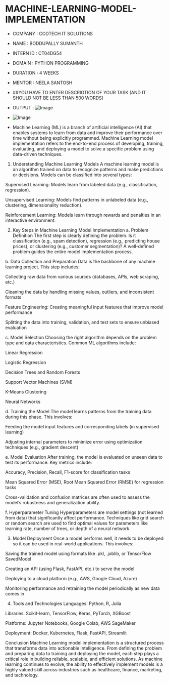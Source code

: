 # MACHINE-LEARNING-MODEL-IMPLEMENTATION
* COMPANY : CODTECH IT SOLUTIONS
* NAME : BODDUPALLY SUMANTH
* INTERN ID : CT04DG54
* DOMAIN : PYTHON PROGRAMMING
* DURATION : 4 WEEKS
* MENTOR : NEELA SANTOSH
* ##YOU HAVE TO ENTER DESCRIOTION OF YOUR TASK (AND IT SHOULD NOT BE LESS THAN 500 WORDS)
* OUTPUT :  ![Image](https://github.com/user-attachments/assets/685dd90c-c639-40f5-9a42-d5f5cc2886a9)
* ![Image](https://github.com/user-attachments/assets/7e0304cb-ffd7-48f1-9ffa-15c20fa9ff61)

* Machine Learning (ML) is a branch of artificial intelligence (AI) that enables systems to learn from data and improve their performance over time without being explicitly programmed. Machine Learning model implementation refers to the end-to-end process of developing, training, evaluating, and deploying a model to solve a specific problem using data-driven techniques.

1. Understanding Machine Learning Models
A machine learning model is an algorithm trained on data to recognize patterns and make predictions or decisions. Models can be classified into several types:

Supervised Learning: Models learn from labeled data (e.g., classification, regression).

Unsupervised Learning: Models find patterns in unlabeled data (e.g., clustering, dimensionality reduction).

Reinforcement Learning: Models learn through rewards and penalties in an interactive environment.

2. Key Steps in Machine Learning Model Implementation
a. Problem Definition
The first step is clearly defining the problem. Is it classification (e.g., spam detection), regression (e.g., predicting house prices), or clustering (e.g., customer segmentation)? A well-defined problem guides the entire model implementation process.

b. Data Collection and Preparation
Data is the backbone of any machine learning project. This step includes:

Collecting raw data from various sources (databases, APIs, web scraping, etc.)

Cleaning the data by handling missing values, outliers, and inconsistent formats

Feature Engineering: Creating meaningful input features that improve model performance

Splitting the data into training, validation, and test sets to ensure unbiased evaluation

c. Model Selection
Choosing the right algorithm depends on the problem type and data characteristics. Common ML algorithms include:

Linear Regression

Logistic Regression

Decision Trees and Random Forests

Support Vector Machines (SVM)

K-Means Clustering

Neural Networks

d. Training the Model
The model learns patterns from the training data during this phase. This involves:

Feeding the model input features and corresponding labels (in supervised learning)

Adjusting internal parameters to minimize error using optimization techniques (e.g., gradient descent)

e. Model Evaluation
After training, the model is evaluated on unseen data to test its performance. Key metrics include:

Accuracy, Precision, Recall, F1-score for classification tasks

Mean Squared Error (MSE), Root Mean Squared Error (RMSE) for regression tasks

Cross-validation and confusion matrices are often used to assess the model’s robustness and generalization ability.

f. Hyperparameter Tuning
Hyperparameters are model settings (not learned from data) that significantly affect performance. Techniques like grid search or random search are used to find optimal values for parameters like learning rate, number of trees, or depth of a neural network.

3. Model Deployment
Once a model performs well, it needs to be deployed so it can be used in real-world applications. This involves:

Saving the trained model using formats like .pkl, .joblib, or TensorFlow SavedModel

Creating an API (using Flask, FastAPI, etc.) to serve the model

Deploying to a cloud platform (e.g., AWS, Google Cloud, Azure)

Monitoring performance and retraining the model periodically as new data comes in

4. Tools and Technologies
Languages: Python, R, Julia

Libraries: Scikit-learn, TensorFlow, Keras, PyTorch, XGBoost

Platforms: Jupyter Notebooks, Google Colab, AWS SageMaker

Deployment: Docker, Kubernetes, Flask, FastAPI, Streamlit

Conclusion
Machine Learning model implementation is a structured process that transforms data into actionable intelligence. From defining the problem and preparing data to training and deploying the model, each step plays a critical role in building reliable, scalable, and efficient solutions. As machine learning continues to evolve, the ability to effectively implement models is a highly valued skill across industries such as healthcare, finance, marketing, and technology.


          
